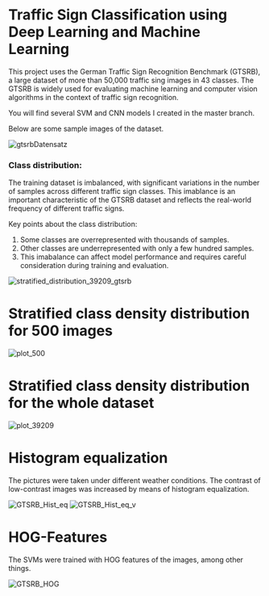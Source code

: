 # Traffic Sign Classification using Deep Learning and Machine Learning

This project uses the German Traffic Sign Recognition Benchmark (GTSRB), a large dataset of more than
50,000 traffic sing images in 43 classes. The GTSRB is widely used for evaluating machine learning
and computer vision algorithms in the context of traffic sign recognition.

You will find several SVM and CNN models I created in the master branch.



Below are some sample images of the dataset.

![gtsrbDatensatz](https://github.com/MK2345/GTSRB-DL-ML/assets/24621381/bcfce9d8-655d-4837-8be3-2791e8775f92)


### Class distribution:

The training dataset is imbalanced, with significant variations in the number of samples across different
traffic sign classes. This imablance is an important characteristic of the GTSRB dataset and reflects the
real-world frequency of different traffic signs.

Key points about the class distribution:
1. Some classes are overrepresented with thousands of samples.
2. Other classes are underrepresented with only a few hundred samples.
3. This imabalance can affect model performance and requires careful consideration during training and evaluation.

![stratified_distribution_39209_gtsrb](https://github.com/MK2345/GTSRB-DL-ML/assets/24621381/47592cfc-13ac-4c51-a170-40288825d2e6)

# Stratified class density distribution for 500 images
![plot_500](https://github.com/MK2345/GTSRB-DL-ML/assets/24621381/b4c90437-8c86-4cca-9812-7cb90bfb6acd)

# Stratified class density distribution for the whole dataset
![plot_39209](https://github.com/MK2345/GTSRB-DL-ML/assets/24621381/0df62558-6641-41bc-8b1a-6f9e64779174)

# Histogram equalization

The pictures were taken under different weather conditions. The contrast of low-contrast images was increased by means of histogram equalization.

![GTSRB_Hist_eq](https://github.com/MK2345/GTSRB-DL-ML/assets/24621381/02700502-6f0c-4593-b31d-495c28f9d659)
![GTSRB_Hist_eq_v](https://github.com/MK2345/GTSRB-DL-ML/assets/24621381/5611f024-3e9b-4804-a4c7-5163580a99f2)

# HOG-Features

The SVMs were trained with HOG features of the images, among other things.

![GTSRB_HOG](https://github.com/MK2345/GTSRB-DL-ML/assets/24621381/19117e85-b5ee-4941-8c28-fb00ee86d7d1)


